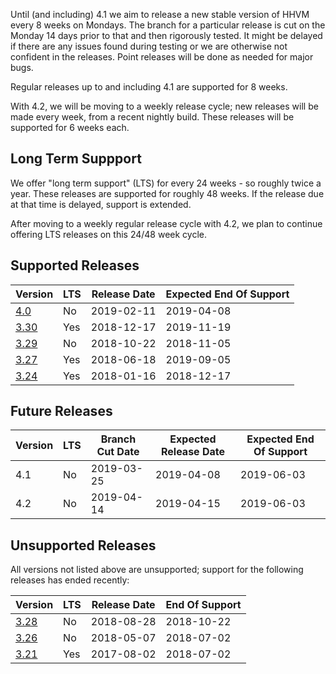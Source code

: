 Until (and including) 4.1 we aim to release a new stable version of HHVM every 8 weeks on Mondays.
The branch for a particular release is cut on the Monday 14 days prior to that and then
rigorously tested. It might be delayed if there are any issues found during testing or
we are otherwise not confident in the releases. Point releases will be done as needed for major bugs.

Regular releases up to and including 4.1 are supported for 8 weeks.

With 4.2, we will be moving to a weekly release cycle; new releases will be made
every week, from a recent nightly build. These releases will be supported for 6
weeks each.

## Long Term Suppport

We offer "long term support" (LTS) for every 24 weeks - so roughly twice a year. These releases are supported for roughly 48 weeks. If the release due at that time is delayed, support is extended.

After moving to a weekly regular release cycle with 4.2, we plan to continue offering LTS releases on this 24/48 week cycle.

## Supported Releases

| Version | LTS | Release Date | Expected End Of Support |
|---------|-----|--------------|-------------------------|
| [4.0]   | No  | 2019-02-11   | 2019-04-08              |
| [3.30]  | Yes | 2018-12-17   | 2019-11-19              |
| [3.29]  | No  | 2018-10-22   | 2018-11-05              |
| [3.27]  | Yes | 2018-06-18   | 2019-09-05              |
| [3.24]  | Yes | 2018-01-16   | 2018-12-17              |

## Future Releases

| Version | LTS | Branch Cut Date | Expected Release Date | Expected End Of Support |
|---------|-----|-----------------|-----------------------|-------------------------|
| 4.1     | No  | 2019-03-25      | 2019-04-08            | 2019-06-03              |
| 4.2     | No  | 2019-04-14      | 2019-04-15            | 2019-06-03              |

## Unsupported Releases

All versions not listed above are unsupported; support for the following releases has ended recently:

| Version | LTS | Release Date | End Of Support |
|---------|-----|--------------|----------------|
| [3.28]  | No  | 2018-08-28   | 2018-10-22     |
| [3.26]  | No  | 2018-05-07   | 2018-07-02     |
| [3.21]  | Yes | 2017-08-02   | 2018-07-02     |

[4.0]: https://hhvm.com/blog/2019/02/11/hhvm-4.0.0.html
[3.30]: https://hhvm.com/blog/2018/12/17/hhvm-3.30.html
[3.29]: https://hhvm.com/blog/2018/10/22/hhvm-3.29.html
[3.28]: https://hhvm.com/blog/2018/08/28/hhvm-3.28.0.html
[3.27]: https://hhvm.com/blog/2018/06/18/hhvm-3.27.0.html
[3.26]: https://hhvm.com/blog/2018/05/07/hhvm-3.26.html
[3.25]: https://hhvm.com/blog/2018/03/15/hhvm-3.25.html
[3.24]: https://hhvm.com/blog/2018/01/16/hhvm-3.24.html
[3.21]: https://hhvm.com/blog/2017/08/02/hhvm-3-21.html

